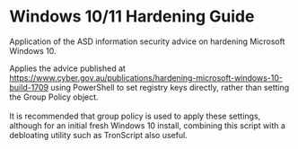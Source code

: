 # Windows 10/11 Hardening Guide
Application of the ASD information security advice on hardening Microsoft Windows 10.

Applies the advice published at https://www.cyber.gov.au/publications/hardening-microsoft-windows-10-build-1709
using PowerShell to set registry keys directly, rather than setting the Group Policy object. <br><br>
It is recommended that group policy is used to apply these settings, although for an initial fresh Windows 10 install,
combining this script with a debloating utility such as TronScript also useful.

